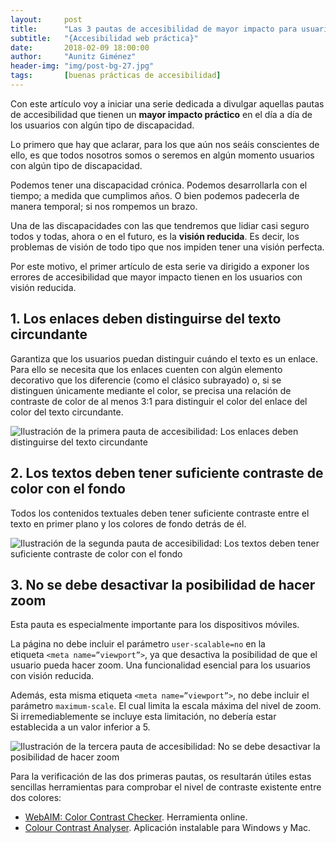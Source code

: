 ```yaml
---
layout:     post
title:      "Las 3 pautas de accesibilidad de mayor impacto para usuarios con visión reducida"
subtitle:   "{Accesibilidad web práctica}"
date:       2018-02-09 18:00:00
author:     "Aunitz Giménez"
header-img: "img/post-bg-27.jpg"
tags:       [buenas prácticas de accesibilidad]
---
```


<p>Con este artículo voy a iniciar una serie dedicada a divulgar aquellas pautas de accesibilidad que tienen un <strong>mayor impacto práctico</strong> en el día a día de los usuarios con algún tipo de discapacidad.</p>

<p>Lo primero que hay que aclarar, para los que aún nos seáis conscientes de ello, es que todos nosotros somos o seremos en algún momento usuarios con algún tipo de discapacidad.</p>

<p>Podemos tener una discapacidad crónica. Podemos desarrollarla con el tiempo; a medida que cumplimos años. O bien podemos padecerla de manera temporal; si nos rompemos un brazo.</p>

<p>Una de las discapacidades con las que tendremos que lidiar casi seguro todos y todas, ahora o en el futuro, es la <strong>visión reducida</strong>. Es decir, los problemas de visión de todo tipo que nos impiden tener una visión perfecta.</p>

<p>Por este motivo, el primer artículo de esta serie va dirigido a exponer los errores de accesibilidad que mayor impacto tienen en los usuarios con visión reducida.</p>

<h2>1. Los enlaces deben distinguirse del texto circundante</h2>

<p>Garantiza que los usuarios puedan distinguir cuándo el texto es un enlace. Para ello se necesita que los enlaces cuenten con algún elemento decorativo que los diferencie (como el clásico subrayado) o, si se distinguen únicamente mediante el color, se precisa una relación de contraste de color de al menos 3:1 para distinguir el color del enlace del color del texto circundante.</p>

<p><img src="{{ site.baseurl }}/img/pautas-accesibilidad-mayor-impacto-usuarios-vision-reducida-1.png" alt="Ilustración de la primera pauta de accesibilidad: Los enlaces deben distinguirse del texto circundante"></p>

<h2>2. Los textos deben tener suficiente contraste de color con el fondo</h2>

<p>Todos los contenidos textuales deben tener suficiente contraste entre el texto en primer plano y los colores de fondo detrás de él.</p>

<p><img src="{{ site.baseurl }}/img/pautas-accesibilidad-mayor-impacto-usuarios-vision-reducida-2.png" alt="Ilustración de la segunda pauta de accesibilidad: Los textos deben tener suficiente contraste de color con el fondo"></p>

<h2>3. No se debe desactivar la posibilidad de hacer zoom</h2>

<p>Esta pauta es especialmente importante para los dispositivos móviles.</p>

<p>La página no debe incluir el parámetro <code>user-scalable=no</code> en la etiqueta <code>&lt;meta name=”viewport”&gt;</code>, ya que desactiva la posibilidad de que el usuario pueda hacer zoom. Una funcionalidad esencial para los usuarios con visión reducida.</p>

<p>Además, esta misma etiqueta <code>&lt;meta name=”viewport”&gt;</code>, no debe incluir el parámetro <code>maximum-scale</code>. El cual limita la escala máxima del nivel de zoom. Si irremediablemente se incluye esta limitación, no debería estar establecida a un valor inferior a 5.</p>

<p><img src="{{ site.baseurl }}/img/pautas-accesibilidad-mayor-impacto-usuarios-vision-reducida-3.png" alt="Ilustración de la tercera pauta de accesibilidad: No se debe desactivar la posibilidad de hacer zoom"></p>

<p>Para la verificación de las dos primeras pautas, os resultarán útiles estas sencillas herramientas para comprobar el nivel de contraste existente entre dos colores:</p>
<ul>
    <li><a href="https://webaim.org/resources/contrastchecker/" target="_blank">WebAIM: Color Contrast Checker</a>. Herramienta online.</li>
    <li><a href="https://developer.paciellogroup.com/resources/contrastanalyser/" target="_blank">Colour Contrast Analyser</a>. Aplicación instalable para Windows y Mac.</li>
</ul>